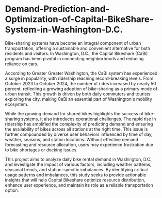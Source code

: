 # Demand-Prediction-and-Optimization-of-Capital-BikeShare-System-in-Washington-D.C.
Bike-sharing systems have become an integral component of urban transportation, offering a sustainable and convenient alternative for both residents and visitors. In Washington, D.C., the Capital Bikeshare (CaBi) program has been pivotal in connecting neighborhoods and reducing reliance on cars.

According to Greater Greater Washington, the CaBi system has experienced a surge in popularity, with ridership reaching record-breaking levels. From October 2023 to October 2024, the number of rides increased by nearly 50 percent, reflecting a growing adoption of bike-sharing as a primary mode of urban transit. This growth is driven by both daily commuters and tourists exploring the city, making CaBi an essential part of Washington's mobility ecosystem.

While the growing demand for shared bikes highlights the success of bike-sharing systems, it also introduces operational challenges. The rapid rise in ridership has amplified the complexity of predicting demand and ensuring the availability of bikes across all stations at the right time. This issue is further compounded by diverse user behaviors influenced by time of day, weather, seasons, and station locations. Without effective demand forecasting and resource allocation, users may experience frustration due to bike shortages or docking issues.

This project aims to analyze daily bike rental demand in Washington, D.C., and investigate the impact of various factors, including weather patterns, seasonal trends, and station-specific imbalances. By identifying critical usage patterns and imbalances, this study seeks to provide actionable insights that will help Capital Bikeshare optimize resource distribution, enhance user experience, and maintain its role as a reliable transportation option.
